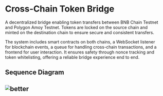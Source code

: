 # Cross-Chain Token Bridge

A decentralized bridge enabling token transfers between BNB Chain Testnet and Polygon Amoy Testnet. Tokens are locked on the source chain and minted on the destination chain to ensure secure and consistent transfers.

The system includes smart contracts on both chains, a WebSocket listener for blockchain events, a queue for handling cross-chain transactions, and a frontend for user interaction. It ensures safety through nonce tracking and token whitelisting, offering a reliable bridge experience end to end.


## Sequence Diagram

<!-- Add your diagram image here -->
![better](https://gist.github.com/user-attachments/assets/1078e63e-7328-44ac-b1d8-fcd72fcdfaf6)
---
